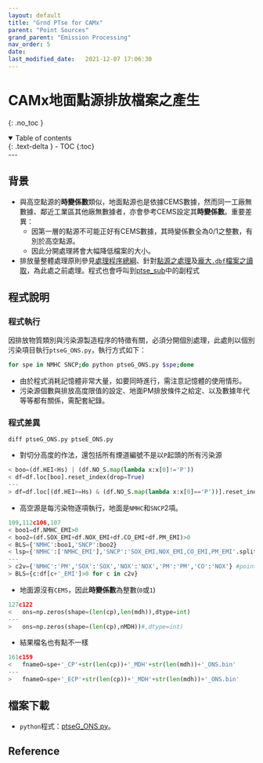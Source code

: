 ```yaml
---
layout: default
title: "Grnd PTse for CAMx"
parent: "Point Sources"
grand_parent: "Emission Processing"
nav_order: 5
date:               
last_modified_date:   2021-12-07 17:06:30
---
```


# CAMx地面點源排放檔案之產生
{: .no_toc }

<details open markdown="block">
  <summary>
    Table of contents
  </summary>
  {: .text-delta }
- TOC
{:toc}
</details>
---

## 背景
- 與高空點源的**時變係數**類似，地面點源也是依據CEMS數據，然而同一工廠無數據、鄰近工業區其他廠無數據者，亦會參考CEMS設定其**時變係數**。重要差異：
  - 因第一層的點源不可能正好有CEMS數據，其時變係數全為0/1之整數，有別於高空點源。
  - 因此分開處理將會大幅降低檔案的大小。
- 排放量整體處理原則參見[處理程序總綱](https://sinotec2.github.io/jtd/docs/EmsProc/#處理程序總綱)、針對[點源之處理](https://sinotec2.github.io/jtd/docs/EmisProc/ptse/)及[龐大`.dbf`檔案之讀取](https://sinotec2.github.io/jtd/docs/EmisProc/dbf2csv.py/)，為此處之前處理。程式也會呼叫到[ptse_sub](https://sinotec2.github.io/jtd/docs/EmisProc/ptse/ptse_sub/)中的副程式

## 程式說明

### 程式執行
因排放物質類別與污染源製造程序的特徵有關，必須分開個別處理，此處則以個別污染項目執行`ptseG_ONS.py`，執行方式如下：

```bash
for spe in NMHC SNCP;do python ptseG_ONS.py $spe;done
```

- 由於程式消耗記憶體非常大量，如要同時進行，需注意記憶體的使用情形。
- 污染源個數與排放高度限值的設定、地面PM排放條件之給定、以及數據年代等等都有關係，需配套紀錄。


### 程式差異
`diff ptseG_ONS.py ptseE_ONS.py`
- 對切分高度的作法，還包括所有煙道編號不是以`P`起頭的所有污染源

```python
< boo=(df.HEI<Hs) | (df.NO_S.map(lambda x:x[0]!='P'))
< df=df.loc[boo].reset_index(drop=True)
---
> df=df.loc[(df.HEI>=Hs) & (df.NO_S.map(lambda x:x[0]=='P'))].reset_index(drop=True)
```
- 高空源是每污染物逐項執行，地面是`NMHC`和`SNCP`2項。

```python
109,112c106,107
< boo1=df.NMHC_EMI>0
< boo2=(df.SOX_EMI+df.NOX_EMI+df.CO_EMI+df.PM_EMI)>0
< BLS={'NMHC':boo1,'SNCP':boo2}
< lsp={'NMHC':['NMHC_EMI'],'SNCP':'SOX_EMI,NOX_EMI,CO_EMI,PM_EMI'.split(',')}
---
> c2v={'NMHC':'PM','SOX':'SOX','NOX':'NOX','PM':'PM','CO':'NOX'} #point.csv vs cems.csv
> BLS={c:df[c+'_EMI']>0 for c in c2v}
```
- 地面源沒有`CEMS`，因此**時變係數**為整數(`0`或`1`)

```python
127c122
<   ons=np.zeros(shape=(len(cp),len(mdh)),dtype=int)
---
>   ons=np.zeros(shape=(len(cp),nMDH))#,dtype=int)
```
- 結果檔名也有點不一樣

```python
161c159
<   fnameO=spe+'_CP'+str(len(cp))+'_MDH'+str(len(mdh))+'_ONS.bin'
---
>   fnameO=spe+'_ECP'+str(len(cp))+'_MDH'+str(len(mdh))+'_ONS.bin'
```

## 檔案下載
- `python`程式：[ptseG_ONS.py](https://raw.githubusercontent.com/sinotec2/jtd/main/docs/EmisProc/ptse/ptseG_ONS.py)。


## Reference
